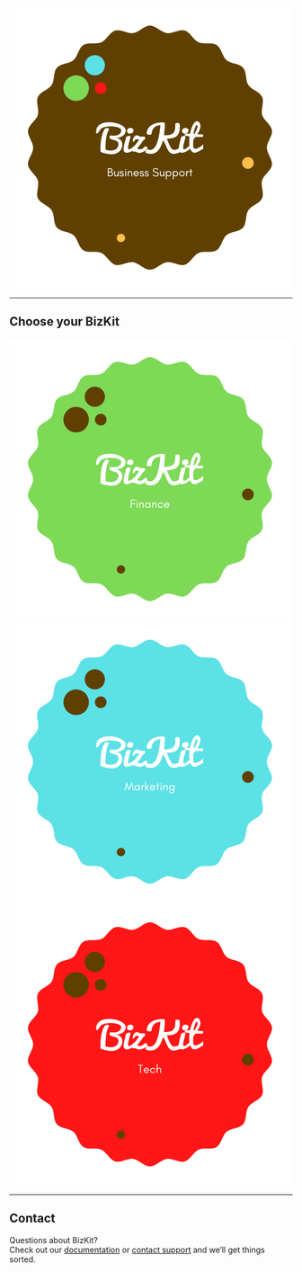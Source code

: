 ![alt text](assets/img/logo5.png "take a bite")


***
## Choose your BizKit
![image](assets/img/logo2.png) ![image](assets/img/logo3.png) ![image](assets/img/logo4.png)



***
## Contact
Questions about BizKit?  
Check out our [documentation](https://bizkit.com.au/aboutus) or [contact support](mailto:help@bizkit.com.au) and we’ll get things sorted.
